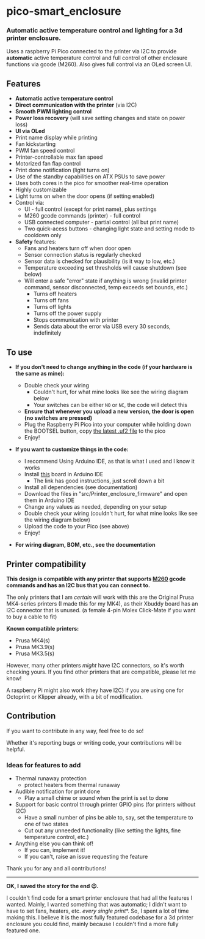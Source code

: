 # pico-smart_enclosure
### Automatic active temperature control and lighting for a 3d printer enclosure.
Uses a raspberry Pi Pico connected to the printer via I2C to provide **automatic** active temperature control and full control of other enclosure functions via gcode (M260). 
Also gives full control via an OLed screen UI.

## Features
- **Automatic active temperature control**
- **Direct communication with the printer** (via I2C)
- **Smooth PWM lighting control**
- **Power loss recovery** (will save setting changes and state on power loss)
- **UI via OLed**
- Print name display while printing
- Fan kickstarting
- PWM fan speed control
- Printer-controllable max fan speed
- Motorized fan flap control
- Print done notification (light turns on)
- Use of the standby capabilities on ATX PSUs to save power
- Uses both cores in the pico for smoother real-time operation
- Highly customizable
- Light turns on when the door opens (if setting enabled)
- Control via:
    - UI - full control (except for print name), plus settings
    - M260 gcode commands (printer) - full control
    - USB connected computer - partial control (all but print name)
    - Two quick-acess buttons - changing light state and setting mode to cooldown only
- **Safety** features:
    - Fans and heaters turn off when door open
    - Sensor connection status is regularly checked
    - Sensor data is checked for plausibility (is it way to low, etc.)
    - Temperature exceeding set thresholds will cause shutdown (see below)
    - Will enter a safe "error" state if anything is wrong (invalid printer command, sensor disconnected, temp exceeds set bounds, etc.)
        - Turns off heaters
        - Turns off fans
        - Turns off lights
        - Turns off the power supply
        - Stops communication with printer
        - Sends data about the error via USB every 30 seconds, indefinitely

## To use
- **If you don't need to change anything in the code (if your hardware is the same as mine):**
	- Double check your wiring
        - Couldn't hurt, for what mine looks like see the wiring diagram below
        - Your switches can be either `NO` or `NC`, the code will detect this
    - **Ensure that whenever you upload a new version, the door is open (no switches are pressed)**
	- Plug the Raspberry Pi Pico into your computer while holding down the BOOTSEL button, copy [the latest .uf2 file](https://github.com/me25542/pico-smart_enclosure/releases) to the pico
	- Enjoy!
- **If you want to customize things in the code:**
	- I recommend Using Arduino IDE, as that is what I used and I know it works
	- Install [this](https://github.com/earlephilhower/arduino-pico) board in Arduino IDE
	    - The link has good instructions, just scroll down a bit
	- Install all dependencies (see documentation)
	- Download the files in "src/Printer_enclosure_firmware" and open them in Arduino IDE
	- Change any values as needed, depending on your setup
	- Double check your wiring (couldn't hurt, for what mine looks like see the wiring diagram below)
	- Upload the code to your Pico (see above)
	- Enjoy!

- **For wiring diagram, BOM, etc., see the documentation**

## Printer compatibility
**This design is compatible with any printer that supports [M260](https://reprap.org/wiki/G-code#M260:_i2c_Send_Data) gcode commands and has an I2C bus that you can connect to.**

The only printers that I am *certain* will work with this are the Original Prusa MK4-series printers (I made this for my MK4), as their Xbuddy board has an I2C connector that is unused. (a female 4-pin Molex Click-Mate if you want to buy a cable to fit)

**Known compatible printers:**
- Prusa MK4(s)
- Prusa MK3.9(s)
- Prusa MK3.5(s)

However, many other printers *might* have I2C connectors, so it's worth checking yours. If you find other printers that are compatible, please let me know!

A raspberry Pi might also work (they have I2C) if you are using one for Octoprint or Klipper already, with a bit of modification.

## Contribution
If you want to contribute in any way, feel free to do so!

Whether it's reporting bugs or writing code, your contributions will be helpful.

### Ideas for features to add
- Thermal runaway protection
    - protect heaters from thermal runaway
- Audible notification for print done
    - Play a small chime or sound when the print is set to done
- Support for basic control through printer GPIO pins (for printers without I2C)
    - Have a small number of pins be able to, say, set the temperature to one of two states
    - Cut out any unneeded functionality (like setting the lights, fine temperature control, etc.)
- Anything else you can think of!
    - If you can, implement it!
    - If you can't, raise an issue requesting the feature

Thank you for any and all contributions!

---

**OK, I saved the story for the end 😉.**

I couldn't find code for a smart printer enclosure that had all the features I wanted. 
Mainly, I wanted something that was automatic; I didn't want to have to set fans, heaters, etc. *every single print**. 
So, I spent a lot of time making this. 
I believe it is the most fully featured codebase for a 3d printer enclosure you could find, mainly because I couldn't find a more fully featured one.